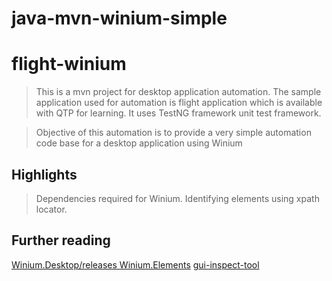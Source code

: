 # java-mvn-winium-simple

# flight-winium
> This is a mvn project for desktop application automation. The sample application used for automation is flight application which is available with QTP for learning. It uses TestNG framework unit test framework.

> Objective of this automation is to provide a very simple automation code base for a desktop application using Winium

## Highlights
> Dependencies required for Winium.
> Identifying elements using xpath locator.

## Further reading
[Winium.Desktop/releases ](https://github.com/2gis/Winium.Desktop/releases )
[Winium.Elements](https://github.com/2gis/Winium.Elements)
[gui-inspect-tool](https://github.com/blackrosezy/gui-inspect-tool)

